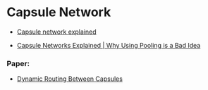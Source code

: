 # Capsule Network

- [Capsule network explained](https://www.youtube.com/watch?v=v0tgo3c_7Xs)

- [Capsule Networks Explained | Why Using Pooling is a Bad Idea](https://www.youtube.com/watch?v=sGK5mhJSzVg)

### Paper:
- [Dynamic Routing Between Capsules](https://arxiv.org/abs/1710.09829)
